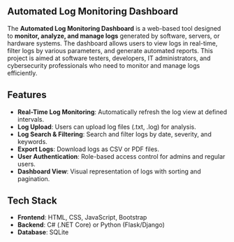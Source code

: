 ## Automated Log Monitoring Dashboard 
The **Automated Log Monitoring Dashboard** is a web-based tool designed to **monitor, analyze, and manage logs** generated by software, servers, or hardware systems. The dashboard allows users to view logs in real-time, filter logs by various parameters, and generate automated reports. This project is aimed at software testers, developers, IT administrators, and cybersecurity professionals who need to monitor and manage logs efficiently.

## Features

- **Real-Time Log Monitoring**: Automatically refresh the log view at defined intervals.
- **Log Upload**: Users can upload log files (.txt, .log) for analysis.
- **Log Search & Filtering**: Search and filter logs by date, severity, and keywords.
- **Export Logs**: Download logs as CSV or PDF files.
- **User Authentication**: Role-based access control for admins and regular users.
- **Dashboard View**: Visual representation of logs with sorting and pagination.

## Tech Stack

- **Frontend**: HTML, CSS, JavaScript, Bootstrap
- **Backend**: C# (.NET Core) or Python (Flask/Django)
- **Database**: SQLite
